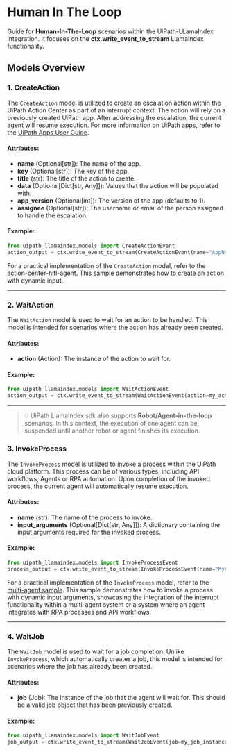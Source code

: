# Human In The Loop

Guide for **Human-In-The-Loop** scenarios within the UiPath-LLamaIndex integration.
It focuses on the **ctx.write_event_to_stream** LlamaIndex functionality.

## Models Overview

### 1. CreateAction

The `CreateAction` model is utilized to create an escalation action within the UiPath Action Center as part of an interrupt context. The action will rely on a previously created UiPath app.
After addressing the escalation, the current agent will resume execution.
For more information on UiPath apps, refer to the [UiPath Apps User Guide](https://docs.uipath.com/apps/automation-cloud/latest/user-guide/introduction).

#### Attributes:

-   **name** (Optional[str]): The name of the app.
-   **key** (Optional[str]): The key of the app.
-   **title** (str): The title of the action to create.
-   **data** (Optional[Dict[str, Any]]): Values that the action will be populated with.
-   **app_version** (Optional[int]): The version of the app (defaults to 1).
-   **assignee** (Optional[str]): The username or email of the person assigned to handle the escalation.

#### Example:

```python
from uipath_llamaindex.models import CreateActionEvent
action_output = ctx.write_event_to_stream(CreateActionEvent(name="AppName", title="Escalate Issue", data={"key": "value"}, app_version=1, assignee="user@example.com"))
```

For a practical implementation of the `CreateAction` model, refer to the [action-center-hitl-agent](https://github.com/UiPath/uipath-llamaindex-python/tree/main/samples/action-center-hitl-agent). This sample demonstrates how to create an action with dynamic input.


---

### 2. WaitAction

The `WaitAction` model is used to wait for an action to be handled. This model is intended for scenarios where the action has already been created.

#### Attributes:

-   **action** (Action): The instance of the action to wait for.

#### Example:

```python
from uipath_llamaindex.models import WaitActionEvent
action_output = ctx.write_event_to_stream(WaitActionEvent(action=my_action_instance))
```

---

> 💡 UiPath LlamaIndex sdk also supports **Robot/Agent-in-the-loop** scenarios. In this context, the execution of one agent
> can be suspended until another robot or agent finishes its execution.

### 3. InvokeProcess

The `InvokeProcess` model is utilized to invoke a process within the UiPath cloud platform.
This process can be of various types, including API workflows, Agents or RPA automation.
Upon completion of the invoked process, the current agent will automatically resume execution.

#### Attributes:

-   **name** (str): The name of the process to invoke.
-   **input_arguments** (Optional[Dict[str, Any]]): A dictionary containing the input arguments required for the invoked process.

#### Example:

```python
from uipath_llamaindex.models import InvokeProcessEvent
process_output = ctx.write_event_to_stream(InvokeProcessEvent(name="MyProcess", input_arguments={"arg1": "value1"}))
```

For a practical implementation of the `InvokeProcess` model, refer to the [multi-agent sample](https://github.com/UiPath/uipath-llamaindex-python/tree/main/samples/multi-agent). This sample demonstrates how to invoke a process with dynamic input arguments, showcasing the integration of the interrupt functionality within a multi-agent system or a system where an agent integrates with RPA processes and API workflows.

---

### 4. WaitJob

The `WaitJob` model is used to wait for a job completion. Unlike `InvokeProcess`, which automatically creates a job, this model is intended for scenarios where
the job has already been created.

#### Attributes:

-   **job** (Job): The instance of the job that the agent will wait for. This should be a valid job object that has been previously created.

#### Example:

```python
from uipath_llamaindex.models import WaitJobEvent
job_output = ctx.write_event_to_stream(WaitJobEvent(job=my_job_instance))
```
